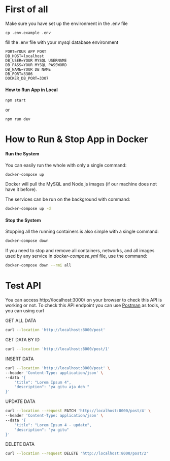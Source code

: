 # First of all
Make sure you have set up the environment in the .env file
```
cp .env.example .env
```
fill the .env file with your mysql database environment
```
PORT=YOUR APP PORT
DB_HOST=localhost
DB_USER=YOUR MYSQL USERNAME
DB_PASS=YOUR MYSQL PASSWORD
DB_NAME=YOUR DB NAME
DB_PORT=3306
DOCKER_DB_PORT=3307
```

#### How to Run App in Local
```
npm start
```
or
```
npm run dev
```


# How to Run & Stop App in Docker
#### Run the System
You can easily run the whole with only a single command:
```bash
docker-compose up
```
Docker will pull the MySQL and Node.js images (if our machine does not have it before).

The services can be run on the background with command:
```bash
docker-compose up -d
```

#### Stop the System
Stopping all the running containers is also simple with a single command:
```bash
docker-compose down
```

If you need to stop and remove all containers, networks, and all images used by any service in <em>docker-compose.yml</em> file, use the command:
```bash
docker-compose down --rmi all
```

# Test API
You can access http://localhost:3000/ on your browser to check this API is working or not.
To check this API endpoint you can use <a href="https://www.postman.com/">Postman</a> as tools, or you can using curl

GET ALL DATA
```bash
curl --location 'http://localhost:8000/post'
```
GET DATA BY ID
```bash
curl --location 'http://localhost:8000/post/1'
```
INSERT DATA
```bash
curl --location 'http://localhost:8000/post' \
--header 'Content-Type: application/json' \
--data '{
    "title": "Lorem Ipsum 4",
    "description": "ya gitu aja deh "
}'
```
UPDATE DATA
```bash
curl --location --request PATCH 'http://localhost:8000/post/4' \
--header 'Content-Type: application/json' \
--data '{
    "title": "Lorem Ipsum 4 - update",
    "description": "ya gitu"
}'
```
DELETE DATA
```bash
curl --location --request DELETE 'http://localhost:8000/post/2'
```
